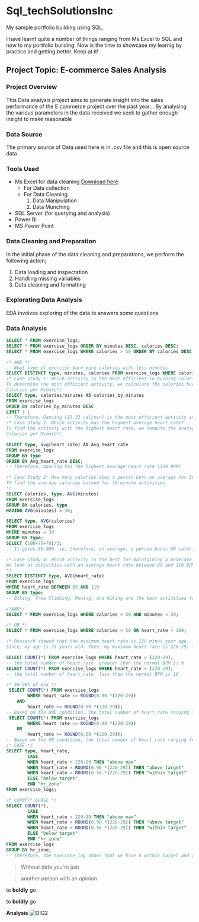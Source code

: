 # Sql_techSolutionsInc
My sample portfolio building using SQL. 

I have learnt quite a number of things ranging from Ms Excel to SQL and now to my portfolio building. 
Now is the time to showcase my learnig by practice and getting better. Keep at it!
## Project Topic: E-commerce Sales Analysis

### Project Overview
This Data analysis project aims to generate insight into the sales performance of the E commerce project over the past year... By analysing the various parameters in the data received we seek to gather enough insight to make reasonable 

### Data Source
  The primary source of Data used here is in .csv file and this is open source data 

### Tools Used
- Ms Excel for data cleaning [Download here](https://www.microsoft.com/en-us/microsoft-365/excel)
    - For Data collection
    - For Data Cleaning
        1. Data Manipulation
        2. Data Munching
- SQL Server (for querying and analysis)
- Power Bi 
- MS Power Point
### Data Cleaning and Preparation
In the initial phase of the data cleaning and preparations, we perform the following action;
1. Data loading and inspectation
2. Handling missing variables
3. Data cleaning and formatting
   
### Explorating Data Analysis 
EDA involves exploring of the data to answers some questions

### Data Analysis 
``` SQL
SELECT * FROM exercise_logs;
SELECT * FROM exercise_logs ORDER BY minutes DESC, calories DESC;
SELECT * FROM exercise_logs WHERE calories > 50 ORDER BY calories DESC;

/* AND */
-- What type of exercise burn more calories with less minutes
SELECT DISTINCT type, minutes, calories FROM exercise_logs WHERE calories > 50 AND minutes <30 ORDER BY calories DESC;
/* Case Study 1: Which activity is the most efficient in burning calories per minute?
To determine the most efficient activity, we calculate the calories burned per minute for each activity and compare. 
Calories per Minute*/
SELECT type, calories/minutes AS calories_by_minutes
FROM exercise_logs
ORDER BY calories_by_minutes DESC
LIMIT 1 ;
-- Therefore, Dancing (13.33 cal/min) is the most efficient activity in the burning calories per minutes
/* Case Study 2: Which activity has the highest average heart rate?
To find the activity with the highest heart rate, we compute the average heart rate for each activity. 
Calories per Minute*/

SELECT type, avg(heart_rate) AS Avg_heart_rate
FROM exercise_logs
GROUP BY type
ORDER BY Avg_heart_rate DESC;
-- Therefore, Dancing has the highest average heart rate (120 BPM)

/* Case Study 3: How many calories does a person burn on average for 30 minutes of activity?
TO find the average calories burned for 30-minute activities.
*/
SELECT calories, type, AVG(minutes)
FROM exercise_logs
GROUP BY calories, type
HAVING AVG(minutes) = 30;

SELECT type, AVG(calories)
FROM exercise_logs
WHERE minutes = 30
GROUP BY type;
SELECT (100+70+70)/3;
-- It gives 80.000. so, therefore, on average, a person burns 80 calories in 30 minutes of activity.

/* Case Study 4: Which activity is the best for maintaining a moderate heart rate (85-110 BPM)?
We look at activities with an average heart rate between 85 and 110 BPM.
*/
SELECT DISTINCT type, AVG(heart_rate)
FROM exercise_logs
WHERE heart_rate BETWEEN 85 AND 110
GROUP BY type;
-- Biking, Tree Climbing, Rowing, and Hiking are the best activities for maintaining a moderate heart rate (85-110 BPM). While Dancing (120 BPM) is too high 

/*AND*/
SELECT * FROM exercise_logs WHERE calories > 50 AND minutes < 30;

/* OR */ 
SELECT * FROM exercise_logs WHERE calories > 50 OR heart_rate > 100;

/* Research showed that the maximum heart rate is 220 minus your age. 
Since, my age is 29 years old. Then, my maximum heart rate is 220-29. */

SELECT COUNT(*) FROM exercise_logs WHERE heart_rate > (220-29);
-- the total number of heart_rate  greater than the normal BPM is 0
SELECT COUNT(*) FROM exercise_logs WHERE heart_rate < (220-29);
-- the total number of heart_rate  less than the normal BPM is 16

/* 50-90% of max */ 
 SELECT COUNT(*) FROM exercise_logs 
		WHERE heart_rate <= ROUND(0.90 *(220-29))
	AND 
		heart_rate >= ROUND(0.50 *(220-29));
-- Based on the AND condition, the total number of heart_rate ranging from 50 to 90% of maximum is 8        
 SELECT COUNT(*) FROM exercise_logs 
		WHERE heart_rate <= ROUND(0.90 *(220-29))
	OR
		heart_rate >= ROUND(0.50 *(220-29));      
-- Based on the OR condition, the total number of heart_rate ranging from 50 to 90% of maximum is 16
/* CASE */ 
SELECT type, heart_rate,
		CASE 
        WHEN heart_rate > 220-29 THEN "above max"
		WHEN heart_rate > ROUND(0.90 *(220-29)) THEN "above target"
        WHEN heart_rate > ROUND(0.50 *(220-29)) THEN "within target"
        ELSE "below target"
        END "hr_zone"
FROM exercise_logs;

/* COUNT(*)&CASE */ 
SELECT COUNT(*),
		CASE 
        WHEN heart_rate > 220-29 THEN "above max"
		WHEN heart_rate > ROUND(0.90 *(220-29)) THEN "above target"
        WHEN heart_rate > ROUND(0.50 *(220-29)) THEN "within target"
        ELSE "below target"
        END "hr_zone"
FROM exercise_logs
GROUP BY hr_zone;
-- Therefore, the exercise_log shows that we have 8 within target and also 8 below target of the heart.
```

  

> Without data you're just

> another person with an opinion

to **boldly** go

to __boldly__ go

**Analysis**
![OIG2](https://github.com/user-attachments/assets/e0a1dae4-9f37-459a-a49e-2a3935c42a87)

